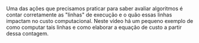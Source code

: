 Uma das ações que precisamos praticar para saber avaliar algoritmos é contar corretamente as "linhas" de execução e o quão essas linhas impactam no custo computacional. Neste vídeo há um pequeno exemplo de como computar tais linhas e como elaborar a equação de custo a partir dessa contagem.
